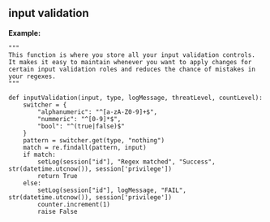 
input validation
-------

**Example:**

  
	"""
	This function is where you store all your input validation controls. 
	It makes it easy to maintain whenever you want to apply changes for 
	certain input validation roles and reduces the chance of mistakes in your regexes.
	"""

	def inputValidation(input, type, logMessage, threatLevel, countLevel):
	    switcher = {
	        "alphanumeric": "^[a-zA-Z0-9]+$",
	        "nummeric": "^[0-9]*$",
	        "bool": "^(true|false)$"
	    }
	    pattern = switcher.get(type, "nothing")
	    match = re.findall(pattern, input)
	    if match:
	    	setLog(session["id"], "Regex matched", "Success", str(datetime.utcnow()), session['privilege'])
	        return True
	    else:
	    	setLog(session["id"], logMessage, "FAIL", str(datetime.utcnow()), session['privilege'])
	    	counter.increment(1)
	        raise False